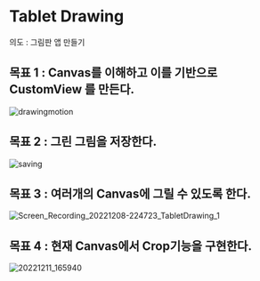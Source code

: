 Tablet Drawing
===
의도 : 그림판 앱 만들기


목표 1 : Canvas를 이해하고 이를 기반으로 CustomView 를 만든다.<br>
---

 
![drawingmotion](https://user-images.githubusercontent.com/77264918/206087660-9c1225b0-0101-473a-b641-e0485b364363.gif)


목표 2 : 그린 그림을 저장한다.<br>
---


![saving](https://user-images.githubusercontent.com/77264918/206117547-c8325778-f83e-4111-95ad-6147c434cda0.gif)



목표 3 : 여러개의 Canvas에 그릴 수 있도록 한다. <br>
---


![Screen_Recording_20221208-224723_TabletDrawing_1](https://user-images.githubusercontent.com/77264918/206463309-da6dce89-de46-4dea-8d30-f1f917c1068b.gif)


목표 4 : 현재 Canvas에서 Crop기능을 구현한다. <br>
---


![20221211_165940](https://user-images.githubusercontent.com/77264918/206892779-1edb9444-3df7-412f-944a-d87127286dd7.gif)
